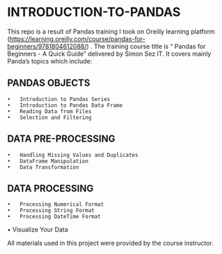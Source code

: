# INTRODUCTION-TO-PANDAS
  This repo is a result of Pandas training I took on Oreilly learning platform (https://learning.oreilly.com/course/pandas-for-beginners/9781804612088/) . The training course title is “ Pandas for   Beginners - A Quick Guide” delivered by Simon Sez IT.  It covers mainly Panda’s topics which include: 
  ## PANDAS OBJECTS
    •	Introduction to Pandas Series
    •	Introduction to Pandas Data Frame
    •	Reading Data from Files
    •	Selection and Filtering
  ## DATA PRE-PROCESSING
    •	Handling Missing Values and Duplicates
    •	DataFrame Manipulation
    •	Data Transformation
  ## DATA PROCESSING
    •	Processing Numerical Format
    •	Processing String Format
    •	Processing DateTime Format
  •	Visualize Your Data

  All materials used in this project were provided by the course instructor.
